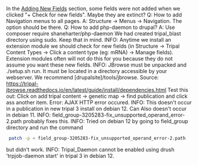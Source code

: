 In the [Adding New Fields](https://tripal.readthedocs.io/en/latest/user_guide/example_genomics/organisms.html#adding-new-fields) section, some fields were not added when we clicked "+ Check for new fields". Maybe they are extinct?
Q: How to add Navigation menus to all pages.
A: Structure -> Menus -> Navigation. The option should be there.
Q: How to add php-daemon  to drupal?
A: Use composer require shaneharter/php-daemon
We had created tripal_blast directory using sudo. Keep that in mind.
INFO: Anytime we install an extension module we should check for new fields (in Structure -> Tripal Content Types -> Click a content type (eg: mRNA) -> Manage fields). Extension modules often will not do this for you because they do not assume you want these new fields.
INFO: JBrowse must be unpacked and ./setup.sh run. It must be located in a directory accessible by your webserver. We recommend [drupalsite]/tools/jbrowse.
Source: https://tripal-jbrowse.readthedocs.io/en/latest/guide/install/dependencies.html
Test this out: Click on add tripal content -> genetic map -> find publication and click ass another item.
Error: AJAX HTTP error occured.
INFO: This doesn't occur in a publication in new tripal 3 install on debian 12. Can  Also doesn't occur in debian 11.
INFO: field_group-3205283-fix_unsupported_operand_error-2.path probably fixes this.
INFO: Tried on debian 12 by going to field_group directory and run the command
```bash
 patch -p < field_group-3205283-fix_unsupported_operand_error-2.path
```
but didn't work.
INFO: Tripal_Daemon cannot be enabled using drush 'trpjob-daemon start' in tripal 3 in debian 12.